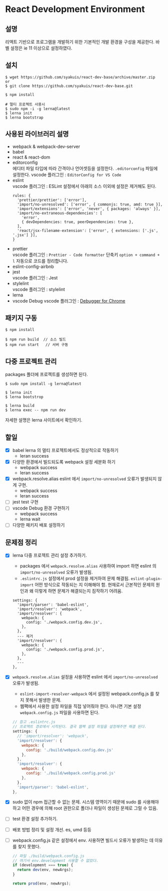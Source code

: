 # React Development Environment

## 설명

리액트 기반으로 프로그램을 개발하기 위한 기본적인 개발 환경을 구성을 제공한다. 바벨 설정은 ie 11 이상으로 설정하였다.

## 설치

```
$ wget https://github.com/syakuis/react-dev-base/archive/master.zip
or
$ git clone https://github.com/syakuis/react-dev-base.git

$ npm install

# 멀티 프로젝트 사용시
$ sudo npm -i -g lerna@latest
$ lerna init
$ lerna bootstrap
```

## 사용된 라이브러리 설명
- webpack & webpack-dev-server
- babel
- react & react-dom
- editorconfig  
  에디터 파일 타입에 따라 간격이나 언어셋등을 설정한다.  `.editorconfig` 파일에 설정한다.
  vscode 플러그인 : `EditorConfig for VS Code`
- eslint  
  vscode 플러그인 : ESLint
  설정에서 아래의 소스 이외에 설정은 제거해도 된다.
  ```
  rules: {
    'prettier/prettier': ['error'],
    'import/no-unresolved': ['error', { commonjs: true, amd: true }],
    'import/extensions': ['error', 'never', { packages: 'always' }],
    'import/no-extraneous-dependencies': [
      'error',
      { devDependencies: true, peerDependencies: true },
    ],
    'react/jsx-filename-extension': ['error', { extensions: ['.js', '.jsx'] }],
  }
  ```
- prettier  
  vscode 플러그인 : `Prettier - Code formatter` 단축키 `option + command + l` 자동으로 코드를 정리합니다.
- eslint-config-airbnb
- jest  
  vscode 플러그인 : Jest
- stylelint  
  vscode 플러그인 : stylelint
- lerna
- vscode Debug
  vscode 플러그인 : [Debugger for Chrome](https://marketplace.visualstudio.com/items?itemName=msjsdiag.debugger-for-chrome)

## 패키지 구동

```
$ npm install

$ npm run build  // 소스 빌드
$ npm run start   // 서버 구동
```

## 다중 프로젝트 관리

packages 폴더에 프로젝트를 생성하면 된다.

```
$ sudo npm install -g lerna@latest

$ lerna init
$ lerna bootstrop

$ lerna build
$ lerna exec -- npm run dev
```
자세한 설명은 lerna 사이트에서 확인하기.

## 할일
- [x] babel lerna 의 멀티 프로젝트에서도 정상적으로 작동하기
  - leran success
- [x] 다양한 환경에서 빌드되도록 webpack 설정 세분화 하기
  - webpack success
  - leran success
- [x] webpack.resolve.alias eslint 에서 `import/no-unresolved` 오류가 발생되지 않게 구현.
  - webpack success
  - leran success
- [ ] jest test 구현
- [ ] vscode Debug 환경 구현하기
  - webpack success
  - lerna wait
- [ ] 다양한 패키지 배포 설정하기

## 문제점 정리

- [x] lerna 다중 프로젝트 관리 설정 추가하기.
  - packages 에서 `webpack.resolve.alias` 사용하여 import 하면 eslint 의 `import/no-unresolved` 오류가 발생됨.
  - `.eslintrc.js` 설정에서 prod 설정을 제거하여 문제 해결됨. `eslint-plugin-import` 어떤 방식으로 작동되는 지 이해해야 함. 현재로서 근본적인 문제의 원인과 왜 이렇게 하면 문제가 해결되는지 짐작하기 어려움.
  ```
  settings: {
    'import/parser': 'babel-eslint',
    'import/resolver': 'webpack',
    'import/resolver': {
      webpack: { 
        config: './webpack.config.dev.js',
      },
    },
    --- 제거
    'import/resolver': {
      webpack: { 
        config: './webpack.config.prod.js',
      },
    },
    ---
  },
  ```
- [x] `webpack.resolve.alias` 설정을 사용하면 eslint 에서 `import/no-unresolved` 오류가 발생됨.
  - `eslint-import-resolver-webpack` 에서 설정된 webpack.config.js 를 찾지 못해서 발생한 문제.
  - 웹팩에서 사용한 설정 파일을 직접 넣어줘야 한다. 아니면 기본 설정 `webpack.config.js` 파일을 사용하면 된다.
  ```js
  // 참고 .eslintrc.js
  // 프로젝트 경로에서 시작된다. 결국 웹팩 설정 파일을 설정해주면 해결 된다.
  settings: {
    // 'import/resolver': 'webpack',
    'import/resolver': {
      webpack: { 
        config: './build/webpack.config.dev.js'
      },
    },
    'import/resolver': {
      webpack: { 
        config: './build/webpack.config.prod.js'
      },
    },
    'import/parser': 'babel-eslint',
  },

  ```
- [x] sudo 없이 npm 접근할 수 없는 문제. 시스템 영역이기 때문에 sudo 를 사용해야 하고 어떤 경우에 의해 root 권한으로 폴더나 파일이 생성된 문제로 그럴 수 있음.
- [ ] test 환경 설정 추가하기.
- [ ] 배포 방법 정리 및 설정 개선. es, umd 등등 
- [ ] webpack.config.js 같은 설정에서 env. 사용하면 빌드시 오류가 발생하는 데 이유를 찾지 못했다.
  ```js
  // 파일 ./build/webpack.config.js
  // 여기서 env.development 사용할 수 없었다.
  if (development === true) {
    return dev(env, newArgs);
  }

  return prod(env, newArgs);
  ```


